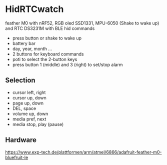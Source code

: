 # HidRTCwatch

feather M0 with nRF52, RGB oled SSD1331, MPU-6050 (Shake to wake up) and RTC DS3231M with BLE hid commands

- press button or shake to wake up
- battery bar
- day, year, month ...
- 2 buttons for keyboard commands
- poti to select the 2-button keys
- press button 1 (middle) and 3 (right) to set/stop alarm

## Selection

- cursor left, right
- cursor up, down
- page up, down
- DEL, space
- volume up, down
- media pref, next
- media stop, play (pause)


## Hardware

https://www.exp-tech.de/plattformen/arm/atmel/6866/adafruit-feather-m0-bluefruit-le

